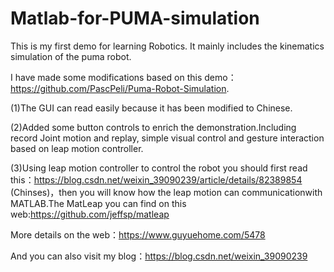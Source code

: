 # Matlab-for-PUMA-simulation
This is my first demo for learning Robotics.
It mainly includes the kinematics simulation of the puma robot.


I have made some modifications based on this demo：https://github.com/PascPeli/Puma-Robot-Simulation.

(1)The GUI can read easily because it has been modified to Chinese.

(2)Added some button controls to enrich the demonstration.Including record Joint motion and replay,
simple visual control and gesture interaction based on leap motion controller.
 
(3)Using leap motion controller to control the robot you should first read this：https://blog.csdn.net/weixin_39090239/article/details/82389854 (Chinses)，then you will know how the leap motion can communicationwith MATLAB.The MatLeap you can find on this web:https://github.com/jeffsp/matleap 

More details on the web：https://www.guyuehome.com/5478

And you can also visit my blog：https://blog.csdn.net/weixin_39090239
